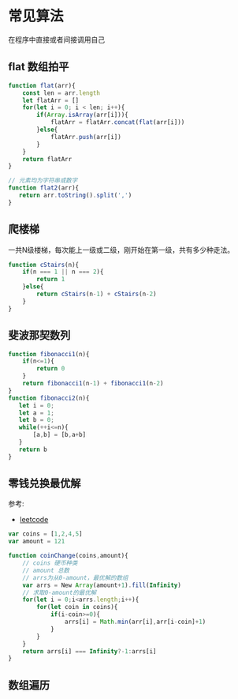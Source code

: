 # 常见算法

在程序中直接或者间接调用自己

## flat 数组拍平

```js
function flat(arr){
    const len = arr.length
    let flatArr = []
    for(let i = 0; i < len; i++){
        if(Array.isArray(arr[i])){
            flatArr = flatArr.concat(flat(arr[i]))
        }else{
            flatArr.push(arr[i])
        }
    }
    return flatArr
}

// 元素均为字符串或数字
function flat2(arr){
   return arr.toString().split(',')
}
```

## 爬楼梯

一共N级楼梯，每次能上一级或二级，刚开始在第一级，共有多少种走法。

```js
function cStairs(n){
    if(n === 1 || n === 2){
        return 1
    }else{
        return cStairs(n-1) + cStairs(n-2)
    }
}
```

## 斐波那契数列

```js
function fibonacci1(n){
    if(n<=1){
        return 0
    }
    return fibonacci1(n-1) + fibonacci1(n-2)
}
function fibonacci2(n){
   let i = 0;
   let a = 1;
   let b = 0;
   while(++i<=n){
       [a,b] = [b,a+b]
   }
   return b
}
```

## 零钱兑换最优解
参考:
 - [leetcode](https://leetcode-cn.com/problems/coin-change/solution/js-xiang-jie-dong-tai-gui-hua-de-si-xiang-yi-bu-da/)
```js
var coins = [1,2,4,5]
var amount = 121

function coinChange(coins,amount){
    // coins 硬币种类
    // amount 总数
    // arrs为从0-amount，最优解的数组
    var arrs = New Array(amount+1).fill(Infinity)
    // 求取0-amount的最优解
    for(let i = 0;i<arrs.length;i++){
        for(let coin in coins){
            if(i-coin>=0){
                arrs[i] = Math.min(arr[i],arr[i-coin]+1)
            }
        }
    }
    return arrs[i] === Infinity?-1:arrs[i]
}

```

## 数组遍历